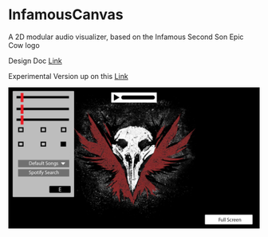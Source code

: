 # InfamousCanvas
A 2D modular audio visualizer, based on the Infamous Second Son Epic Cow logo

Design Doc [Link](https://docs.google.com/document/d/1YKu5VujdFKZGgnEQd1n5-o_moBpf2wElVh0MDsIR9q4/edit?usp=sharing)

Experimental Version up on this [Link](https://people.rit.edu/dxs4043/330/aud-viz-proj)

![alt text](https://github.com/DennisSSDev/InfamousCanvas/blob/master/Prototype.jpg)

